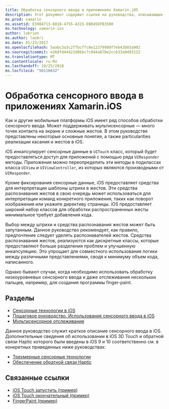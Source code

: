 ```yaml
---
title: Обработка сенсорного ввода в приложениях Xamarin.iOS
description: Этот документ содержит ссылки на руководства, описывающие способы работы с сенсорного ввода, мультисенсорный ввод, жесты и 3D Touch в приложении Xamarin.iOS.
ms.prod: xamarin
ms.assetid: E3904713-6018-4755-A315-EB045DFB3500
ms.technology: xamarin-ios
author: lobrien
ms.author: laobri
ms.date: 01/23/2017
ms.openlocfilehash: 5aabc3a3c2ffbcffc0e12379989f7eb43b03a902
ms.sourcegitcommit: e268fd44422d0bbc7c944a678e2cc633a0493122
ms.translationtype: MT
ms.contentlocale: ru-RU
ms.lasthandoff: 10/25/2018
ms.locfileid: "50116632"
---
```

# <a name="handling-touch-in-xamarinios-apps"></a>Обработка сенсорного ввода в приложениях Xamarin.iOS

Как и другие мобильные платформы iOS имеет ряд способов обработки сенсорного ввода. Может поддерживать мультисенсорные — много точек контакта на экране и сложные жестов. В этом руководстве представлены некоторые основные понятия, а также particularities реализации касания и жестов в iOS.

iOS инкапсулирует сенсорные данные в `UITouch` класс, который будет предоставляться доступ для приложений с помощью ряда `UIResponder` методы. Приложения можно переопределить эти методы в подклассах класса `UIView` и `UIViewController`, из которых являются производными от `UIResponder`.

Кроме фиксирования сенсорные данные, iOS предоставляет средства для интерпретации шаблоны штрихи в жестов. Эти средства распознавания жестов в свою очередь может использоваться для интерпретации команд конкретного приложения, таких как поворот изображения или укажите директиву страницы. iOS предоставляет широкий набор классов для обработки распространенных жесты минимальное требует добавления кода.

Выбор между штрихи и средства распознавания жестов может быть запутанным. Данное руководство рекомендует, как правило, предпочтение следует уделять распознавателей жестов. Средства распознавания жестов, реализуются как дискретные классы, которые предоставляют больше разделения проблем и улучшенную инкапсуляцию. Это упрощает для совместного использования логики между различными представлениями, сводя к минимуму объем кода, написанного.

Однако бывают случаи, когда необходимо использовать обработку низкоуровневых сенсорного ввода и даже отслеживания нескольких пальцев, например, для создания программы finger-paint.

## <a name="sections"></a>Разделы

-  [Сенсорные технологии в iOS](touch-in-ios.md)
-  [Пошаговое руководство. Использование сенсорного ввода в iOS](ios-touch-walkthrough.md)
-  [Мультисенсорное отслеживание](touch-tracking.md)

Данное руководство служит краткое описание сенсорного ввода в iOS. Дополнительные сведения об использовании в iOS 3D Touch и обратной связи Haptic которого были введены в iOS 9 и 10 соответственно см. в конкретных приведенных ниже руководствах:

* [Трехмерные сенсорные технологии](~/ios/platform/3d-touch.md)
* [Обеспечение обратной связи Haptic](~/ios/user-interface/ios-ui/haptic-feedback.md)

## <a name="related-links"></a>Связанные ссылки

- [iOS Touch запустить (пример)](https://developer.xamarin.com/samples/monotouch/ApplicationFundamentals/Touch_start)
- [iOS Touch окончательный (пример)](https://developer.xamarin.com/samples/monotouch/ApplicationFundamentals/Touch_final)
- [FingerPaint (пример)](https://developer.xamarin.com/samples/monotouch/ApplicationFundamentals/FingerPaint)

